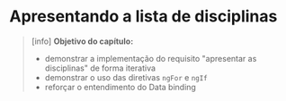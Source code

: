 # Apresentando a lista de disciplinas

> \[info\] **Objetivo do capítulo:**
>
> * demonstrar a implementação do requisito "apresentar as disciplinas" de forma iterativa
> * demonstrar o uso das diretivas `ngFor` e `ngIf`
> * reforçar o entendimento do Data binding



